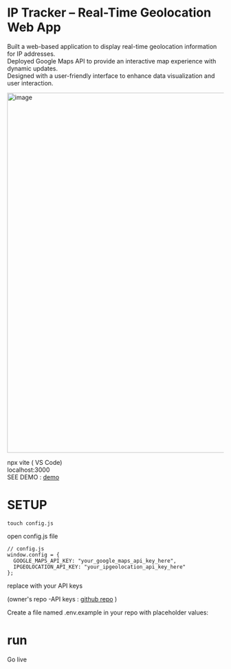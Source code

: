 # IP Tracker – Real-Time Geolocation Web App

Built a web-based application to display real-time geolocation information for IP addresses.  
Deployed Google Maps API to provide an interactive map experience with dynamic updates.  
Designed with a user-friendly interface to enhance data visualization and user interaction. 

<img width="875" height="835" alt="image" src="https://github.com/user-attachments/assets/be2d51a2-7c28-442e-b489-9df15641135f" />

npx vite ( VS Code)  
localhost:3000  
SEE DEMO : [demo](https://snh078.github.io/ip--open-location-tracker-/)



# SETUP
```
touch config.js
```
open config.js file 
```
// config.js
window.config = {
  GOOGLE_MAPS_API_KEY: "your_google_maps_api_key_here",
  IPGEOLOCATION_API_KEY: "your_ipgeolocation_api_key_here"
};
```
 replace with your API keys     
  
  (owner's repo -API keys : [github repo]( https://github.com/SNH078/.env-API_KEY/blob/main/IP%20Tracker_API_KEY.md ) )
 
Create a file named .env.example in your repo with placeholder values:
# run
Go live 
